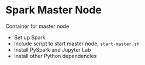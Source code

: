 # Spark Master Node

Container for master node

+ Set up Spark 
+ Include script to start master node, `start-master.sh`
+ Install PySpark and Jupyter Lab
+ Install other Python dependencies